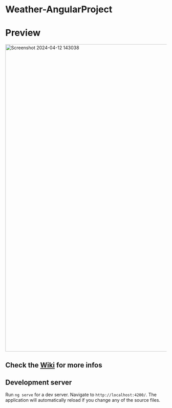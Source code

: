 # Weather-AngularProject

# Preview
<img width="959" alt="Screenshot 2024-04-12 143038" src="https://github.com/theworldisbroken/Angular-Weather-Application/assets/155479346/aa80f24a-f500-4e8c-9c46-15583abc3118">

## Check the [Wiki](https://github.com/theworldisbroken/Angular-Weather-Application/wiki) for more infos
## Development server

Run `ng serve` for a dev server. Navigate to `http://localhost:4200/`. The application will automatically reload if you change any of the source files.
